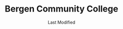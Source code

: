 ---
layout: location-page
date: Last Modified
description: "Local COVID-19 testing is available at Bergen Community College in Paramus, New Jersey, USA."
permalink: "locations/new-jersey/paramus/bergen-community-college/"
tags:
  - locations
  - new-jersey
title: Bergen Community College
state: New Jersey
stateAbbr: NJ
hood: "Paramus"
address: "400 Paramus Road, Paramus Campus - Lots B & C"
city: "Paramus"
zip: "07652"
mapUrl: "http://maps.apple.com/?q=Bergen+Community+College&address=400+Paramus+Road+Paramus+Campus+-+Lots+B+and+C,Paramus,New+Jersey,07652"
locationType: Drive-thru
phone: "undefined"
website: "https://covid19.nj.gov/locations?query=Testing+Centers&tabOrder=all%2CpromotedContent%2Clocations%2Cresources%2Cstatus%2CNJfaqs%2CAASfaqs%2Ccoronavirus"
onlineBooking: undefined
closed: true
closedUpdate: April 13th, 2020
notes: "Only for individuals with symptoms. Must have fever and other symptoms. For all members of the community. Limited test kits available."
days: Hours unknown
ctaMessage: Learn more
ctaUrl: "https://covid19.nj.gov/locations?query=Testing+Centers&tabOrder=all%2CpromotedContent%2Clocations%2Cresources%2Cstatus%2CNJfaqs%2CAASfaqs%2Ccoronavirus"
---